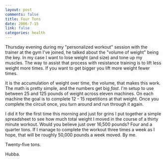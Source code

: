 ```yaml
--- 
layout: post
comments: false
title: Four Tons
date: 2006-7-15
link: false
categories: health
---
```

Thursday evening during my "personalized workout" session with the trainer at the  gym I've joined, he talked about the "volume of weight" being the key. In my case I want to lose weight (and size) and tone up my muscles. The way to assist that process with resistance training is to lift less weight more times. If you want to get bigger you lift more weight fewer times.

It is the accumulation of weight over time, the volume, that makes this work. The math is pretty simple, and the numbers get big <em>fast</em>. I'm setup to use between 25 and 125 pounds of weight across eleven machines. On each machine the goal is to complete 12 - 15 repetitions at that weight. Once you complete the circuit once, you turn around and run through it again.

I did it for the first time this morning and just for grins I put together a simple spreadsheet to see how much total weight I moved in the course of a thirty minute workout. Would you believe just over 16,500 pounds? Four and a quarter tons. If I manage to complete the workout three times a week as I hope, that will be roughly 50,000 pounds a week moved. By me.

Twenty-five tons.

Hubba.
